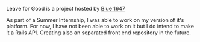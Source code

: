 Leave for Good is a project hosted by [Blue 1647](http://www.blue1647.com/)

As part of a Summer Internship, I was able to work on my version of it's platform.
For now, I have not been able to work on it but I do intend to make it a Rails API. Creating also an separated front end repository in the future.
